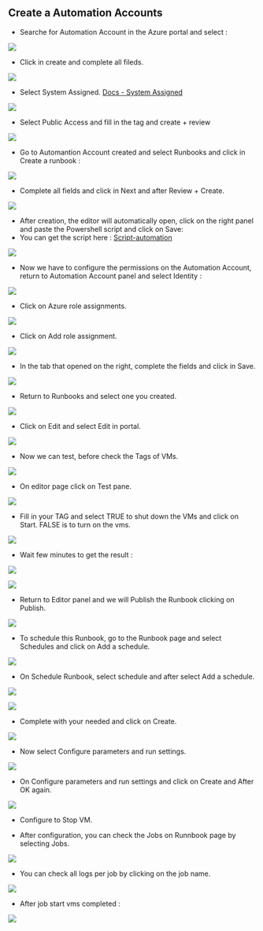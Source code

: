 ## Create a Automation Accounts

* Searche for Automation Account in the Azure portal and select : 

![](img/img01.png)

* Click in create and complete all fileds.

![](img/img02.png)

* Select System Assigned. [Docs - System Assigned](https://learn.microsoft.com/en-us/entra/identity/managed-identities-azure-resources/overview)

![](img/img03.png)

* Select Public Access and fill in the tag and create + review

![](img/img04.png)

* Go to Automantion Account created and select Runbooks and click in Create a runbook : 

![](img/img05.png)

* Complete all fields and click in Next and after Review + Create.

![](img/img06.png)

* After creation, the editor will automatically open, click on the right panel and paste the Powershell script and click on Save:
* You can get the script here : [Script-automation](script.ps1)

![](img/img07.png)

* Now we have to configure the permissions on the Automation Account, return to Automation Account panel and select Identity :

![](img/img08.png)

* Click on Azure role assignments.

![](img/img09.png)

* Click on Add role assignment.

![](img/img10.png)

* In the tab that opened on the right, complete the fields and click in Save.

![](img/img11.png)

* Return to Runbooks and select one you created.

![](img/img12.png)

* Click on Edit and select Edit in portal.

![](img/img13.png)

* Now we can test, before check the Tags of VMs.

![](img/img14.png)

* On editor page click on Test pane.

![](img/img15.png)

* Fill in your TAG and select TRUE to shut down the VMs and click on Start. FALSE is to turn on the vms.

![](img/img016.png)

* Wait few minutes to get the result :

![](img/img017.png)

![](img/img018.png)

* Return to Editor panel and we will Publish the Runbook clicking on Publish.

![](img/img019.png)

* To schedule this Runbook, go to the Runbook page and select Schedules and click on Add a schedule.

![](img/img020.png)

* On Schedule Runbook, select schedule and after select Add a schedule.

![](img/img021.png)

![](img/img022.png)

* Complete with your needed and click on Create.

![](img/img023.png)

* Now select Configure parameters and run settings.

![](img/img024.png)

* On Configure parameters and run settings and click on Create and After OK again.

![](img/img025.png)

* Configure to Stop VM.

* After configuration, you can check the Jobs on Runnbook page by selecting Jobs.

![](img/img026.png)

* You can check all logs per job by clicking on the job name.

![](img/img027.png)

* After job start vms completed :

![](img/img028.png)
